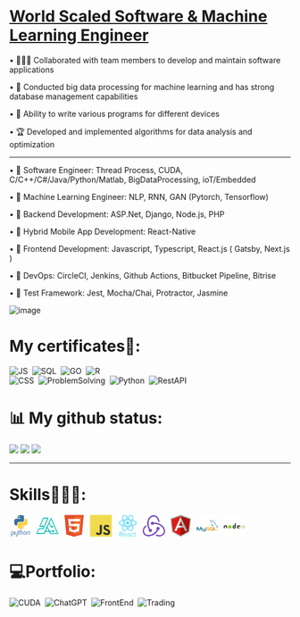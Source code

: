  
# [World Scaled Software & Machine Learning Engineer](https://melvinlang.hackerresume.io/b0a7f1be-67a7-4795-b69e-d1645a3f4666)

• 👨‍👨‍👧 Collaborated with team members to develop and maintain software applications

• 📂 Conducted big data processing for machine learning and has strong database management capabilities

• 💾 Ability to write various programs for different devices

• 🏆 Developed and implemented algorithms for data analysis and optimization

------------------------------------------------------------------------

• 🥇 Software Engineer: Thread Process, CUDA, C/C++/C#/Java/Python/Matlab, BigDataProcessing, ioT/Embedded

• 🥇 Machine Learning Engineer: NLP, RNN, GAN (Pytorch, Tensorflow)

• 🥈 Backend Development: ASP.Net, Django, Node.js, PHP

• 🥈 Hybrid Mobile App Development: React-Native

• 🥈 Frontend Development: Javascript, Typescript, React.js ( Gatsby, Next.js )

• 🥈 DevOps: CircleCI, Jenkins, Github Actions, Bitbucket Pipeline, Bitrise

• 🥉 Test Framework: Jest, Mocha/Chai, Protractor, Jasmine


![image](https://user-images.githubusercontent.com/121934188/233326355-cb27c8e4-a74a-4558-8a43-0b6295be14b1.png)


# My certificates👩:
<div>
  <img src="https://user-images.githubusercontent.com/121934188/226462832-73546a70-851f-4ffc-ab81-0bebe5fea68c.png" title="JS" alt="JS" width="205" height="140"/>&nbsp;
  <img src="https://user-images.githubusercontent.com/121934188/226463038-677f61b0-69bc-4000-b196-6ec565d0ea6e.png" title="SQL" alt="SQL" width="205" height="140"/>&nbsp;
  <img src="https://user-images.githubusercontent.com/121934188/226463205-9453387a-51b2-41b0-b323-1ea94b3a3c9d.png" title="GO" alt="GO" width="205" height="140"/>&nbsp;
  <img src="https://user-images.githubusercontent.com/121934188/226465203-b7d40d7c-8d83-4b8e-8528-85f44766129c.png" title="R" alt="R" width="205" height="140"/>&nbsp;
</div>
<div>
  <img src="https://user-images.githubusercontent.com/121934188/226467011-bd615b2c-11d7-46a3-aa13-df1e8394a785.png" title="CSS" alt="CSS" width="205" height="140"/>&nbsp;
  <img src="https://user-images.githubusercontent.com/121934188/226467271-00f038e8-ea77-4c47-b1e1-e938772a8ba0.png" title="ProblemSolving" alt="ProblemSolving" width="205" height="140"/>&nbsp;
    <img src="https://user-images.githubusercontent.com/121934188/226467544-4fe1934d-eb91-4955-9ae4-a86ae3e371d2.png" title="Python" alt="Python" width="205" height="140"/>&nbsp;
      <img src="https://user-images.githubusercontent.com/121934188/226467797-3e3ecd12-deb8-480a-a25d-c13153a8766f.png" title="RestAPI" alt="RestAPI" width="205" height="140"/>&nbsp;
</div>

# 📊 My github status:
![](https://github-readme-stats.vercel.app/api?username=GithubRealFan&theme=dark&hide_border=false&include_all_commits=true&count_private=true)
![](https://github-readme-stats.vercel.app/api/top-langs/?username=GithubRealFan&theme=dark&hide_border=false&include_all_commits=true&count_private=true&layout=compact)
![](https://github-readme-streak-stats.herokuapp.com/?user=GithubRealFan&theme=dark&hide_border=false)

---

# Skills👩🏻‍💻:
<div>
  <img src="https://github.com/devicons/devicon/blob/master/icons/python/python-original-wordmark.svg" title="Python" alt="Java" width="40" height="40"/>&nbsp;
  <img src="https://github.com/devicons/devicon/blob/master/icons/thealgorithms/thealgorithms-original.svg" title="Algorithm" alt="Algorithm" width="40" height="40"/>&nbsp;
  <img src="https://github.com/devicons/devicon/blob/master/icons/html5/html5-original.svg" title="HTML5" alt="HTML" width="40" height="40"/>&nbsp;
  <img src="https://github.com/devicons/devicon/blob/master/icons/javascript/javascript-original.svg" title="JavaScript" alt="JavaScript" width="40" height="40"/>&nbsp;
  <img src="https://github.com/devicons/devicon/blob/master/icons/react/react-original-wordmark.svg" title="React" alt="React" width="40" height="40"/>&nbsp;
  <img src="https://github.com/devicons/devicon/blob/master/icons/redux/redux-original.svg" title="Redux" alt="Redux " width="40" height="40"/>&nbsp;
  <img src="https://github.com/devicons/devicon/blob/master/icons/angularjs/angularjs-original.svg" title="Angular" alt="Angular" width="40" height="40"/>&nbsp;
  <img src="https://github.com/devicons/devicon/blob/master/icons/mysql/mysql-original-wordmark.svg" title="MySQL"  alt="MySQL" width="40" height="40"/>&nbsp;
  <img src="https://github.com/devicons/devicon/blob/master/icons/nodejs/nodejs-original-wordmark.svg" title="NodeJS" alt="NodeJS" width="40" height="40"/>&nbsp;
</div>

# 💻Portfolio:

<div>
  <img src="https://user-images.githubusercontent.com/121934188/226113532-cd583027-17b7-4657-b3c0-9a148ec113a4.JPG" title="CUDA" alt="CUDA" width="205" height="120"/>&nbsp;
  <img src="https://user-images.githubusercontent.com/121934188/226113605-a2fa9ac5-6cf1-4f2e-8b9c-7556633dea64.png" title="ChatGPT" alt="ChatGPT" width="205" height="120"/>&nbsp;
  <img src="https://user-images.githubusercontent.com/121934188/226113620-27ed95ce-b228-4354-ac46-a83704ae258e.png" title="FrontEnd" alt="FrontEnd" width="205" height="120"/>&nbsp;
  <img src="https://user-images.githubusercontent.com/121934188/226114134-b7a63a0f-3167-4d86-b580-2d23654cfcc8.jpg" title="Trading" alt="Trading" width="205" height="120"/>&nbsp;
</div>


<!-- Proudly created with GPRM ( https://gprm.itsvg.in ) -->
